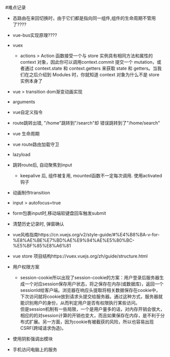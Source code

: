 #难点记录
* 态路由在来回切换时，由于它们都是指向同一组件,组件的生命周期不管用了????
* vue-bus实现原理????
* vuex 
	* actions > Action 函数接受一个与 store 实例具有相同方法和属性的 context 对象，因此你可以调用context.commit 提交一个 mutation，或者通过 context.state 和 context.getters 来获取 state 和 getters。当我们在之后介绍到 Modules 时，你就知道 context 对象为什么不是 store 实例本身了
* vue > transition dom渐变动画实现
* arguments
* vue自定义指令
* route跳转出错, "/home"跳转到"/search"却 错误跳转到了"/home/search"
* vue 生命周期
* vue route路由加载守卫
* lazyload
* 跳转route后, 自动聚焦到input 
	* keepalive 后, 组件被复用, mounted函数不一定每次调用. 使用activated钩子

* 动画制作transition
* input > autofocus=true
* form包裹input时,移动端软键盘回车触发submit
* 清楚历史记录时, 弹窗确认
* vue风格指南https://cn.vuejs.org/v2/style-guide/#%E4%B8%BA-v-for-%E8%AE%BE%E7%BD%AE%E9%94%AE%E5%80%BC-%E5%BF%85%E8%A6%81
* vue store 项目结构https://vuex.vuejs.org/zh/guide/structure.html
* 用户权限方案
	* session-cookie所以出现了session-cookie的方案：用户登录后服务器生成一个对应session保存用户状态，将之保存在内存(或数据库)，返回一个sessionId给客户端。浏览器在响应头提取将相关数据保存在cookie中，下次访问就将cookie放到请求头提交给服务器。通过这种方式，服务器就能识别用户的身份，从而判定用户是否有权限执行某些访问。<br>
	但是session机制有一些局限，一个是用户量多的话，对内存开销会很大，相应的的对session计算的开销也变大，而且如果保存在内存，是不利于分布式扩展。另一方面，因为cookie有被截获的风险，所以也容易出现CSRF(跨域请求伪造)。

* 使用阴影强调出模块
* 手机访问电脑上的服务